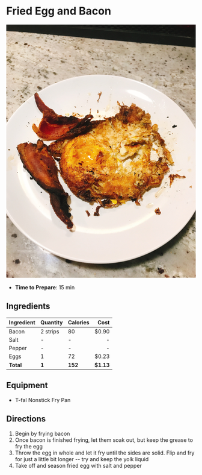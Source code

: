 # Fried Egg and Bacon
![](https://raw.githubusercontent.com/bucktower/cookbook/master/photos/IMG_2613.JPG)

- **Time to Prepare**: 15 min

## Ingredients
| Ingredient     | Quantity | Calories | Cost      |
| -------------- | -------- | -------- | --------: |
| Bacon          | 2 strips | 80      | $0.90     |
| Salt  | -        | -        | -         |
| Pepper      | -  | -        | -         |
| Eggs           | 1        | 72      | $0.23     |
| **Total**      | **1**    | **152**  | **$1.13** |

## Equipment
- T-fal Nonstick Fry Pan

## Directions
1. Begin by frying bacon
2. Once bacon is finished frying, let them soak out, but keep the grease to fry the egg
3. Throw the egg in whole and let it fry until the sides are solid. Flip and fry for just a little bit longer -- try and keep the yolk liquid
4. Take off and season fried egg with salt and pepper